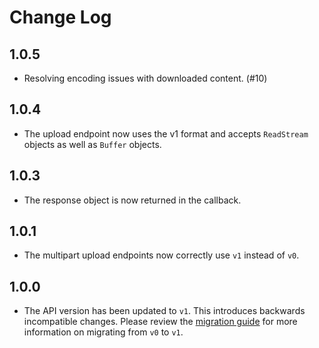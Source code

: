 # Change Log

## 1.0.5

* Resolving encoding issues with downloaded content. (#10)

## 1.0.4

* The upload endpoint now uses the v1 format and accepts `ReadStream` objects
  as well as `Buffer` objects.

## 1.0.3

* The response object is now returned in the callback.

## 1.0.1

* The multipart upload endpoints now correctly use `v1` instead of `v0`.

## 1.0.0

* The API version has been updated to `v1`. This introduces backwards
  incompatible changes. Please review the
  [migration guide](https://developers.kloudless.com/docs/v1/migration)
  for more information on migrating from `v0` to `v1`.
